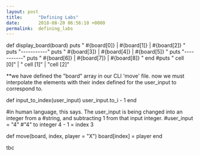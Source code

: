 ```yaml
---
layout: post
title:      "Defining Labs"
date:       2018-08-20 06:56:10 +0000
permalink:  defining_labs
---
```


def display_board(board)
  puts " #{board[0]} | #{board[1]} | #{board[2]} "
  puts "-----------"
  puts " #{board[3]} | #{board[4]} | #{board[5]} "
  puts "-----------"
  puts " #{board[6]} | #{board[7]} | #{board[8]} "
end
#puts " cell [0]" | " cell [1]" | "cell [2]" 

**we have defined the "board" array in our CLI 'move' file. 
now we must interpolate the elements with their index defined for the user_input to
correspond to. 

def input_to_index(user_input)
  user_input.to_i - 1
end

#in human language, this says.  The user_input is being changed into an integer from a
#string, and subtracting 1 from that input integer.
#user_input = "4"
#"4" to integer 4 - 1 = index 3

def move(board, index, player = "X")
  board[index] = player
end

tbc

